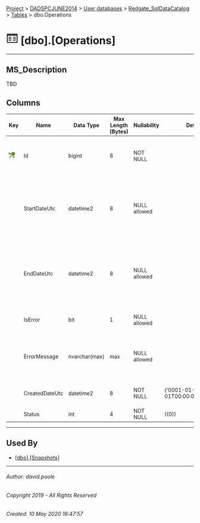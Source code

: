 #### 

[Project](../../../../readme.md) > [DADSPCJUNE2014](../../../readme.md) > [User databases](../../readme.md) > [Redgate_SqlDataCatalog](../readme.md) > [Tables](Tables.md) > dbo.Operations

# ![Tables](../../../../Images/Table32.png) [dbo].[Operations]

---

## <a name="#description"></a>MS_Description

TBD

## <a name="#columns"></a>Columns

| Key | Name | Data Type | Max Length (Bytes) | Nullability | Default | Description |
|---|---|---|---|---|---|---|
| [![Cluster Primary Key PK_Operations: Id](../../../../Images/pkcluster.png)](#indexes) | Id | bigint | 8 | NOT NULL |  | _The clustered primary key that uniquely identifies the dbo.Operations record._ |
|  | StartDateUtc | datetime2 | 8 | NULL allowed |  | _The date/time at which the operation commenced.  The difference between StartDateUtc and EndDateUtc gives the duration of the operation._ |
|  | EndDateUtc | datetime2 | 8 | NULL allowed |  | _The date/time at which the operation completed.  The difference between StartDateUtc and EndDateUtc gives the duration of the operation._ |
|  | IsError | bit | 1 | NULL allowed |  | _TRUE indicates that the operation resulted in an error_ |
|  | ErrorMessage | nvarchar(max) | max | NULL allowed |  | _Any error message detected by the data catalog for this operation will appear  in this column._ |
|  | CreatedDateUtc | datetime2 | 8 | NOT NULL | ('0001-01-01T00:00:00.0000000') | _The date/time at which the operation was created._ |
|  | Status | int | 4 | NOT NULL | ((0)) | _TBD_ |


---

## <a name="#usedby"></a>Used By

* [[dbo].[Snapshots]](Snapshots.md)


---

###### Author:  david.poole

###### Copyright 2019 - All Rights Reserved

###### Created: 10 May 2020 16:47:57

